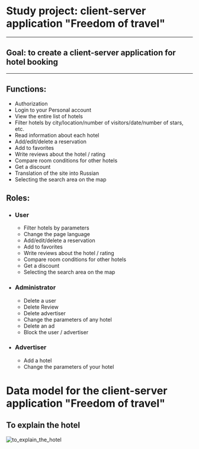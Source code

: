 # Study project: client-server application "Freedom of travel"
---------------------------
## Goal: to create a client-server application for hotel booking
---------------------------
## Functions:
- Authorization
- Login to your Personal account
- View the entire list of hotels
- Filter hotels by city/location/number of visitors/date/number of stars, etc.
- Read information about each hotel
- Add/edit/delete a reservation
- Add to favorites
- Write reviews about the hotel / rating
- Compare room conditions for other hotels
- Get a discount
- Translation of the site into Russian
- Selecting the search area on the map
## Roles:
- ### User
  - Filter hotels by parameters
  - Сhange the page language
  - Add/edit/delete a reservation
  - Add to favorites
  - Write reviews about the hotel / rating
  - Compare room conditions for other hotels
  - Get a discount
  - Selecting the search area on the map
  
- ### Administrator
  - Delete a user
  - Delete Review
  - Delete advertiser
  - Change the parameters of any hotel
  - Delete an ad
  - Block the user / advertiser
 
- ### Advertiser
  - Add a hotel
  - Change the parameters of your hotel
 
# Data model for the client-server application "Freedom of travel"

## To explain the hotel
![to_explain_the_hotel](https://user-images.githubusercontent.com/87095649/129778915-a65efff9-c1ae-4905-aa5e-85b56799d968.PNG)

